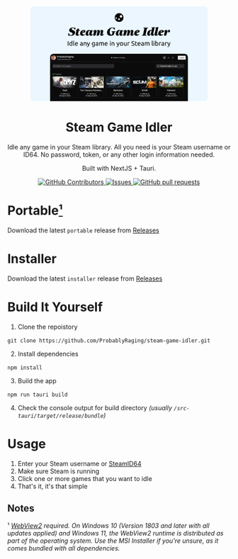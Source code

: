 <p align="center">
<img src="./public/example.png" width='400' alt='Click for larger image'/>
 <h1 align="center">Steam Game Idler</h1>
 <p align="center">Idle any game in your Steam library. All you need is your Steam username or ID64. No password, token, or any other login information needed.</p>
 <p align="center">Built with NextJS + Tauri.</p>
</p>
  <p align="center">
    <a href="https://github.com/probablyraging/steam-game-idler/graphs/contributors">
      <img alt="GitHub Contributors" src="https://img.shields.io/github/contributors/probablyraging/steam-game-idler" />
    </a>
    <a href="https://github.com/probablyraging/steam-game-idler/issues">
      <img alt="Issues" src="https://img.shields.io/github/issues/probablyraging/steam-game-idler?color=0088ff" />
    </a>
    <a href="https://github.com/probablyraging/steam-game-idler/pulls">
      <img alt="GitHub pull requests" src="https://img.shields.io/github/issues-pr/probablyraging/steam-game-idler?color=0088ff" />
    </a>
  </p>

# Portable[¹](https://github.com/ProbablyRaging/steam-game-idler#notes)
Download the latest `portable` release from [Releases](https://github.com/ProbablyRaging/steam-game-idler/releases)

# Installer
Download the latest `installer` release from [Releases](https://github.com/ProbablyRaging/steam-game-idler/releases)

# Build It Yourself
1. Clone the repoistory
```
git clone https://github.com/ProbablyRaging/steam-game-idler.git
```
2. Install dependencies
```
npm install
```
3. Build the app
```
npm run tauri build
```
4. Check the console output for build directory *(usually `/src-tauri/target/release/bundle`)* 

# Usage
1. Enter your Steam username or [SteamID64](https://steamid.io/)
2. Make sure Steam is running
3. Click one or more games that you want to idle
4. That's it, it's that simple

## Notes
¹ *[WebView2](https://developer.microsoft.com/en-us/microsoft-edge/webview2/?form=MA13LH#download-section) required. On Windows 10 (Version 1803 and later with all updates applied) and Windows 11, the WebView2 runtime is distributed as part of the operating system. Use the MSI Installer if you're unsure, as it comes bundled with all dependencies.*